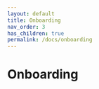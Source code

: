 ```yaml
---
layout: default
title: Onboarding
nav_order: 3
has_children: true
permalink: /docs/onboarding
---
```


# Onboarding